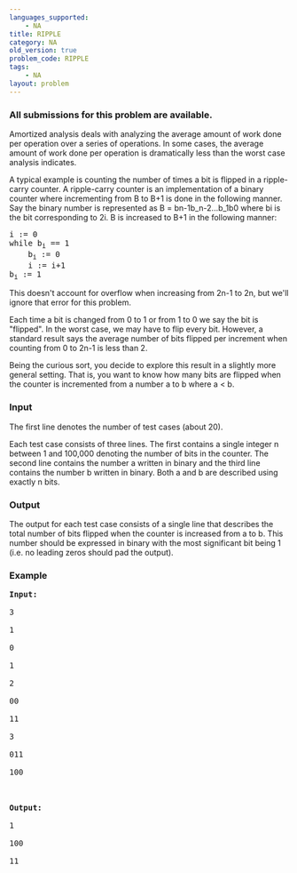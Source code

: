 ```yaml
---
languages_supported:
    - NA
title: RIPPLE
category: NA
old_version: true
problem_code: RIPPLE
tags:
    - NA
layout: problem
---
```

###  All submissions for this problem are available. 

Amortized analysis deals with analyzing the average amount of work done per operation over a series of operations. In some cases, the average amount of work done per operation is dramatically less than the worst case analysis indicates.

A typical example is counting the number of times a bit is flipped in a ripple-carry counter. A ripple-carry counter is an implementation of a binary counter where incrementing from B to B+1 is done in the following manner. Say the binary number is represented as B = bn-1b\_n-2...b\_1b0 where bi is the bit corresponding to 2i. B is increased to B+1 in the following manner:

<pre>i := 0
while b<sub>i</sub> == 1
    b<sub>i</sub> := 0
    i := i+1
b<sub>i</sub> := 1
</pre>
This doesn't account for overflow when increasing from 2n-1 to 2n, but we'll ignore that error for this problem.

Each time a bit is changed from 0 to 1 or from 1 to 0 we say the bit is "flipped". In the worst case, we may have to flip every bit. However, a standard result says the average number of bits flipped per increment when counting from 0 to 2n-1 is less than 2.

Being the curious sort, you decide to explore this result in a slightly more general setting. That is, you want to know how many bits are flipped when the counter is incremented from a number a to b where a < b.

### Input

The first line denotes the number of test cases (about 20).

Each test case consists of three lines. The first contains a single integer n between 1 and 100,000 denoting the number of bits in the counter. The second line contains the number a written in binary and the third line contains the number b written in binary. Both a and b are described using exactly n bits.

### Output

The output for each test case consists of a single line that describes the total number of bits flipped when the counter is increased from a to b. This number should be expressed in binary with the most significant bit being 1 (i.e. no leading zeros should pad the output).

### Example

<pre><b>Input:</b><br></br>3<br></br>1<br></br>0<br></br>1<br></br>2<br></br>00<br></br>11<br></br>3<br></br>011<br></br>100<br></br><br></br><b>Output:</b><br></br>1<br></br>100<br></br>11<br></br><br></br>
</pre>